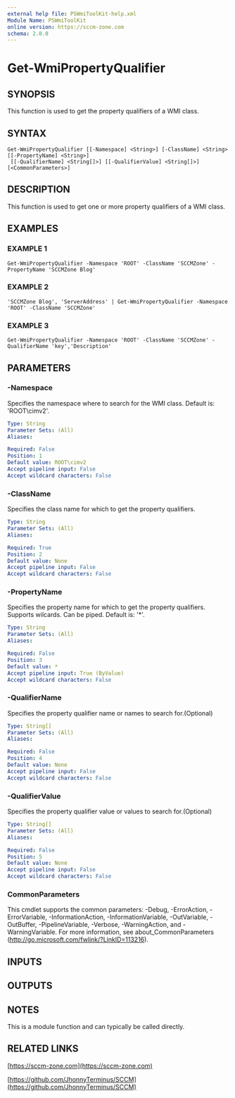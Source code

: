 ```yaml
---
external help file: PSWmiToolKit-help.xml
Module Name: PSWmiToolKit
online version: https://sccm-zone.com
schema: 2.0.0
---
```


# Get-WmiPropertyQualifier

## SYNOPSIS
This function is used to get the property qualifiers of a WMI class.

## SYNTAX

```
Get-WmiPropertyQualifier [[-Namespace] <String>] [-ClassName] <String> [[-PropertyName] <String>]
 [[-QualifierName] <String[]>] [[-QualifierValue] <String[]>] [<CommonParameters>]
```

## DESCRIPTION
This function is used to get one or more property qualifiers of a WMI class.

## EXAMPLES

### EXAMPLE 1
```
Get-WmiPropertyQualifier -Namespace 'ROOT' -ClassName 'SCCMZone' -PropertyName 'SCCMZone Blog'
```

### EXAMPLE 2
```
'SCCMZone Blog', 'ServerAddress' | Get-WmiPropertyQualifier -Namespace 'ROOT' -ClassName 'SCCMZone'
```

### EXAMPLE 3
```
Get-WmiPropertyQualifier -Namespace 'ROOT' -ClassName 'SCCMZone' -QualifierName 'key','Description'
```

## PARAMETERS

### -Namespace
Specifies the namespace where to search for the WMI class.
Default is: 'ROOT\cimv2'.

```yaml
Type: String
Parameter Sets: (All)
Aliases:

Required: False
Position: 1
Default value: ROOT\cimv2
Accept pipeline input: False
Accept wildcard characters: False
```

### -ClassName
Specifies the class name for which to get the property qualifiers.

```yaml
Type: String
Parameter Sets: (All)
Aliases:

Required: True
Position: 2
Default value: None
Accept pipeline input: False
Accept wildcard characters: False
```

### -PropertyName
Specifies the property name for which to get the property qualifiers.
Supports wilcards.
Can be piped.
Default is: '*'.

```yaml
Type: String
Parameter Sets: (All)
Aliases:

Required: False
Position: 3
Default value: *
Accept pipeline input: True (ByValue)
Accept wildcard characters: False
```

### -QualifierName
Specifies the property qualifier name or names to search for.(Optional)

```yaml
Type: String[]
Parameter Sets: (All)
Aliases:

Required: False
Position: 4
Default value: None
Accept pipeline input: False
Accept wildcard characters: False
```

### -QualifierValue
Specifies the property qualifier value or values to search for.(Optional)

```yaml
Type: String[]
Parameter Sets: (All)
Aliases:

Required: False
Position: 5
Default value: None
Accept pipeline input: False
Accept wildcard characters: False
```

### CommonParameters
This cmdlet supports the common parameters: -Debug, -ErrorAction, -ErrorVariable, -InformationAction, -InformationVariable, -OutVariable, -OutBuffer, -PipelineVariable, -Verbose, -WarningAction, and -WarningVariable.
For more information, see about_CommonParameters (http://go.microsoft.com/fwlink/?LinkID=113216).

## INPUTS

## OUTPUTS

## NOTES
This is a module function and can typically be called directly.

## RELATED LINKS

[https://sccm-zone.com](https://sccm-zone.com)

[https://github.com/JhonnyTerminus/SCCM](https://github.com/JhonnyTerminus/SCCM)

